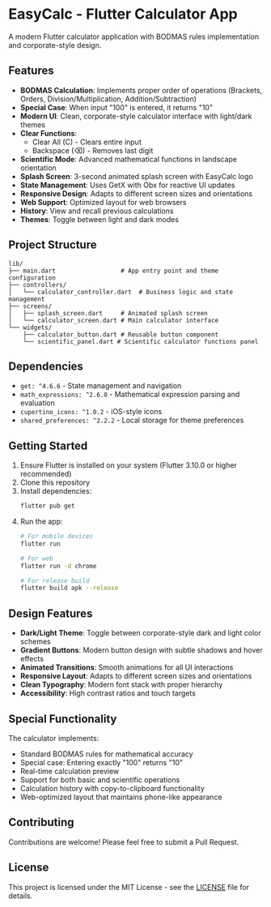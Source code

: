 # EasyCalc - Flutter Calculator App

A modern Flutter calculator application with BODMAS rules implementation and corporate-style design.

## Features

- **BODMAS Calculation**: Implements proper order of operations (Brackets, Orders, Division/Multiplication, Addition/Subtraction)
- **Special Case**: When input "100" is entered, it returns "10"
- **Modern UI**: Clean, corporate-style calculator interface with light/dark themes
- **Clear Functions**: 
  - Clear All (C) - Clears entire input
  - Backspace (⌫) - Removes last digit
- **Scientific Mode**: Advanced mathematical functions in landscape orientation
- **Splash Screen**: 3-second animated splash screen with EasyCalc logo
- **State Management**: Uses GetX with Obx for reactive UI updates
- **Responsive Design**: Adapts to different screen sizes and orientations
- **Web Support**: Optimized layout for web browsers
- **History**: View and recall previous calculations
- **Themes**: Toggle between light and dark modes

## Project Structure

```
lib/
├── main.dart                  # App entry point and theme configuration
├── controllers/
│   └── calculator_controller.dart  # Business logic and state management
├── screens/
│   ├── splash_screen.dart     # Animated splash screen
│   └── calculator_screen.dart # Main calculator interface
└── widgets/
    ├── calculator_button.dart # Reusable button component
    └── scientific_panel.dart # Scientific calculator functions panel
```

## Dependencies

- `get: ^4.6.6` - State management and navigation
- `math_expressions: ^2.6.0` - Mathematical expression parsing and evaluation
- `cupertino_icons: ^1.0.2` - iOS-style icons
- `shared_preferences: ^2.2.2` - Local storage for theme preferences

## Getting Started

1. Ensure Flutter is installed on your system (Flutter 3.10.0 or higher recommended)
2. Clone this repository
3. Install dependencies:
   ```bash
   flutter pub get
   ```
4. Run the app:
   ```bash
   # For mobile devices
   flutter run
   
   # For web
   flutter run -d chrome
   
   # For release build
   flutter build apk --release
   ```

## Design Features

- **Dark/Light Theme**: Toggle between corporate-style dark and light color schemes
- **Gradient Buttons**: Modern button design with subtle shadows and hover effects
- **Animated Transitions**: Smooth animations for all UI interactions
- **Responsive Layout**: Adapts to different screen sizes and orientations
- **Clean Typography**: Modern font stack with proper hierarchy
- **Accessibility**: High contrast ratios and touch targets

## Special Functionality

The calculator implements:
- Standard BODMAS rules for mathematical accuracy
- Special case: Entering exactly "100" returns "10"
- Real-time calculation preview
- Support for both basic and scientific operations
- Calculation history with copy-to-clipboard functionality
- Web-optimized layout that maintains phone-like appearance

## Contributing

Contributions are welcome! Please feel free to submit a Pull Request.

## License

This project is licensed under the MIT License - see the [LICENSE](LICENSE) file for details.
